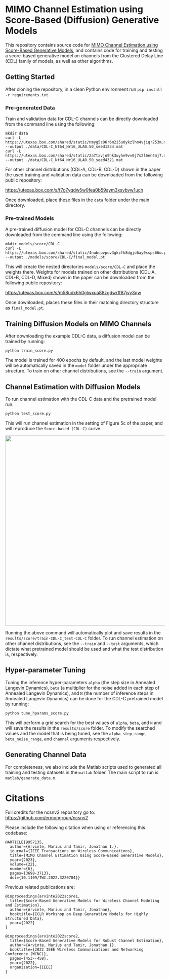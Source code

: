 # MIMO Channel Estimation using Score-Based (Diffusion) Generative Models

This repository contains source code for [MIMO Channel Estimation using Score-Based Generative Models](https://arxiv.org/abs/2204.07122), and contains code for training and testing a score-based generative model on channels from the Clustered Delay Line (CDL) family of models, as well as other algorithms.

## Getting Started
After cloning the repository, in a clean Python environment run `pip install -r requirements.txt`.

### Pre-generated Data
Train and validation data for CDL-C channels can be directly downloaded from the command line using the following:
```
mkdir data
curl -L https://utexas.box.com/shared/static/nmyg5s06r6m2i5u0ykzlhm4vjiqr253m.mat --output ./data/CDL-C_Nt64_Nr16_ULA0.50_seed1234.mat
curl -L https://utexas.box.com/shared/static/2a7tavjo9hk3wyhe9vv0j7s2l6en4mj7.mat --output ./data/CDL-C_Nt64_Nr16_ULA0.50_seed4321.mat
```

For other channel distributions (CDL-A, CDL-B, CDL-D) shown in the paper the used training and validation data can be downloaded from the following public repository:

https://utexas.box.com/s/f7g7yqdw5w0fea0b59aym3xsvbvw1uch

Once downloaded, place these files in the `data` folder under the main directory.

### Pre-trained Models
A pre-trained diffusion model for CDL-C channels can be directly downloaded from the command line using the following:
```
mkdir models/score/CDL-C
curl -L https://utexas.box.com/shared/static/4nubcpvpuv3gkzfk8dgjo6ay0ssps66w.pt --output ./models/score/CDL-C/final_model.pt
```

This will create the nested directories `models/score/CDL-C` and place the weights there. Weights for models trained on other distributions (CDL-A, CDL-B, CDL-D, Mixed) shown in the paper can be downloaded from the following public repository:

https://utexas.box.com/s/m58udx6h0glwxua88zgdwrff87jvy3qw

Once downloaded, places these files in their matching directory structure as `final_model.pt`.

## Training Diffusion Models on MIMO Channels
After downloading the example CDL-C data, a diffusion model can be trained by running:
```
python train_score.py
```

The model is trained for 400 epochs by default, and the last model weights will be automatically saved in the `model` folder under the appropriate structure. To train on other channel distributions, see the `--train` argument.

## Channel Estimation with Diffusion Models
To run channel estimation with the CDL-C data and the pretrained model run:
```
python test_score.py
````

This will run channel estimation in the setting of Figure 5c of the paper, and will reproduce the `Score-based (CDL-C)` curve:

<img src="https://github.com/utcsilab/score-based-channels/blob/main/figures/fig5c_legend.png" width="860" height="600">

Running the above command will automatically plot and save results in the `results/score/train-CDL-C_test-CDL-C` folder. To run channel estimation on other channel distributions, see the `--train` and `--test` arguments, which dictate what pretrained model should be used and what the test distribution is, respectively.

## Hyper-parameter Tuning
Tuning the inference hyper-parameters `alpha` (the step size in Annealed Langevin Dynamics), `beta` (a multiplier for the noise added in each step of Annealed Langevin Dynamics), and `N` (the number of inference steps in Annealed Langevin Dynamics) can be done for the CDL-C pretrained model by running:
```
python tune_hparams_score.py
```

This will perform a grid search for the best values of `alpha`, `beta`, and `N` and will save the results in the `results/score` folder. To modify the searched values and the model that is being tuned, see the `alpha_step_range`, `beta_noise_range`, and `channel` arguments respectively.

## Generating Channel Data
For completeness, we also include the Matlab scripts used to generated all training and testing datasets in the `matlab` folder. The main script to run is `matlab/generate_data.m`.

# Citations
Full credits for the ncsnv2 repository go to: https://github.com/ermongroup/ncsnv2

Please include the following citation when using or referencing this codebase:
```
@ARTICLE{9957135,
  author={Arvinte, Marius and Tamir, Jonathan I.},
  journal={IEEE Transactions on Wireless Communications}, 
  title={MIMO Channel Estimation Using Score-Based Generative Models}, 
  year={2023},
  volume={22},
  number={6},
  pages={3698-3713},
  doi={10.1109/TWC.2022.3220784}}
```

Previous related publications are:
```
@inproceedings{arvinte2022score1,
  title={Score-Based Generative Models for Wireless Channel Modeling and Estimation},
  author={Arvinte, Marius and Tamir, Jonathan},
  booktitle={ICLR Workshop on Deep Generative Models for Highly Structured Data},
  year={2022}
}

@inproceedings{arvinte2022score2,
  title={Score-Based Generative Models for Robust Channel Estimation},
  author={Arvinte, Marius and Tamir, Jonathan I},
  booktitle={2022 IEEE Wireless Communications and Networking Conference (WCNC)},
  pages={453--458},
  year={2022},
  organization={IEEE}
}
```
